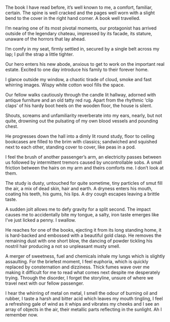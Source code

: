 The book I have read before, it’s well known to me, a comfort, familiar, certain. The spine is well cracked and the pages well worn with a slight bend to the cover in the right hand corner. A book well travelled. 

I’m nearing one of its most pivotal moments, our protagonist has arrived outside of the legendary chateau, impressed by its facade, its stature, unaware of the horrors that lay ahead. 

I’m comfy in my seat, firmly settled in, secured by a single belt across my lap; I pull the strap a little tighter. 

Our hero enters his new abode, anxious to get to work on the important real estate. Excited to one day introduce his family to their forever home. 

I glance outside my window, a chaotic tirade of cloud, smoke and fast whirring images. Wispy white cotton wool fills the space.

Our fellow walks cautiously through the candle lit hallway, adorned with antique furniture and an old tatty red rug. Apart from the rhythmic ‘clip claps’ of his hardy boot heels on the wooden floor, the house is silent. 

Shouts, screams and unfamiliarity reverberate into my ears, nearly, but not quite, drowning out the pulsating of my own blood vessels and pounding chest. 

He progresses down the hall into a dimly lit round study, floor to ceiling bookcases are filled to the brim with classics; sandwiched and squished next to each other, standing cover to cover, like peas in a pod. 

I feel the brush of another passenger’s arm, an electricity passes between us followed by intermittent tremors caused by uncontrollable sobs. A small friction between the hairs on my arm and theirs comforts me. I don’t look at them. 

The study is dusty, untouched for quite sometime, tiny particles of smut fill the air, a mix of dead skin, hair and earth. A dryness enters his mouth, coating his teeth, his gums, his lips. A dry cough escapes leaving a brittle taste. 

A sudden jolt allows me to defy gravity for a split second. The impact causes me to accidentally bite my tongue, a salty, iron taste emerges like I’ve just licked a penny. I swallow. 

He reaches for one of the books, ejecting it from its long standing home, it is hard-backed and embossed with a beautiful gold clasp. He removes the remaining dust with one short blow, the dancing of powder tickling his nostril hair producing a not so unpleasant musty smell. 

A merger of sweetness, fuel and chemicals inhale my lungs which is slightly assaulting. For the briefest moment, I feel euphoria, which is quickly replaced by consternation and dizziness. Thick fumes wave over me making it difficult for me to read what comes next despite me desperately trying. Through the disorder, I forget the storyline, unsure of where we travel next with our fellow passenger. 

I hear the whirring of metal on metal, I smell the odour of burning oil and rubber, I taste a harsh and bitter acid which leaves my mouth tingling, I feel a refreshing gale of wind as it whips and vibrates my cheeks and I see an array of objects in the air, their metallic parts reflecting in the sunlight. Ah I remember now.